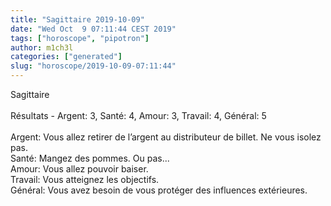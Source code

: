 ```yaml
---
title: "Sagittaire 2019-10-09"
date: "Wed Oct  9 07:11:44 CEST 2019"
tags: ["horoscope", "pipotron"]
author: m1ch3l
categories: ["generated"]
slug: "horoscope/2019-10-09-07:11:44"
---
```


Sagittaire<br>
<br>
Résultats - Argent: 3, Santé: 4, Amour: 3, Travail: 4, Général: 5<br>
<br>
Argent:  Vous allez retirer de l’argent au distributeur de billet. Ne vous isolez pas.<br>
Santé:   Mangez des pommes. Ou pas...<br>
Amour:   Vous allez pouvoir baiser. <br>
Travail: Vous atteignez les objectifs. <br>
Général: Vous avez besoin de vous protéger des influences extérieures.<br>
